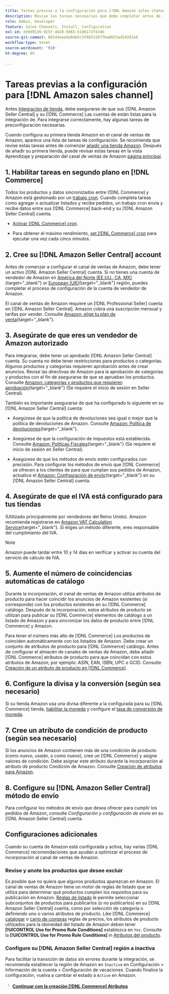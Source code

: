 ```yaml
---
title: Tareas previas a la configuración para [!DNL Amazon sales channel]
description: Revise las tareas necesarias que debe completar antes de integrar su tienda de Adobe Commerce o Magento Open Source en la Sales Channel de Amazon.
role: Admin, Developer
feature: Sales Channels, Install, Configuration
exl-id: eb9d9136-925f-4b20-9d65-b166173f434b
source-git-commit: 801d4eee9e84b5c5f8b53397fbe8023ad54281e6
workflow-type: tm+mt
source-wordcount: '910'
ht-degree: 0%

---
```


# Tareas previas a la configuración para [!DNL Amazon sales channel]

Antes [Integración de tienda](./store-integration.md), debe asegurarse de que sus [!DNL Amazon Seller Central] y su [!DNL Commerce] Las cuentas de están listas para la integración de. Para integrarse correctamente, hay algunas tareas de preconfiguración necesarias.

Cuando configura su primera tienda Amazon en el canal de ventas de Amazon, aparece una lista de tareas de configuración. Se recomienda que revise estas tareas antes de comenzar [añadir una tienda Amazon](./store-integration.md). Después de añadir su primera tienda, puede revisar estas tareas en la vista Aprendizaje y preparación del canal de ventas de Amazon [página principal](./amazon-sales-channel-home.md).

## 1. Habilitar tareas en segundo plano en [!DNL Commerce]

Todos los productos y datos sincronizados entre [!DNL Commerce] y Amazon está gestionado por un [trabajo cron](https://experienceleague.adobe.com/docs/commerce-admin/systems/tools/cron.html). Cuando completa tareas como agregar o actualizar listados y recibe pedidos, un trabajo cron envía y recibe datos entre sus [!DNL Commerce] back-end y su [!DNL Amazon Seller Central] cuenta.

- [Activar [!DNL Commerce] cron](https://experienceleague.adobe.com/docs/commerce-admin/systems/tools/cron.html).

- Para obtener el máximo rendimiento, [set [!DNL Commerce] cron](https://experienceleague.adobe.com/docs/commerce-admin/config/advanced/system.html) para ejecutar una vez cada cinco minutos.

## 2. Cree su [!DNL Amazon Seller Central] account

Antes de comenzar a configurar el canal de ventas de Amazon, debe tener un activo [!DNL Amazon Seller Central] cuenta. Si no tienes una cuenta de vendedor de Amazon en [América del Norte (EE.UU., CA, MX)](https://sell.amazon.com/){target="_blank"} or [European (UK)](https://sell.amazon.co.uk/sell-online/beginners-guide){target="_blank"} región, puedes completar el proceso de configuración de la cuenta de vendedor de Amazon.

El canal de ventas de Amazon requiere un [!DNL Professional Seller] cuenta en [!DNL Amazon Seller Central]. Amazon cobra una suscripción mensual y tarifas por vender. Consulte [Amazon: elige tu plan de venta](https://sell.amazon.com/pricing.html){target="_blank"}.

## 3. Asegúrate de que eres un vendedor de Amazon autorizado

Para integrarse, debe tener un aprobado [!DNL Amazon Seller Central] cuenta. Su cuenta no debe tener restricciones para productos o categorías. Algunos productos y categorías requieren aprobación antes de crear anuncios. Revise las directivas de Amazon para la aprobación de categorías y productos con el fin de asegurarse de que se aprueban los productos. Consulte [Amazon: categorías y productos que requieren aprobación](https://sellercentral.amazon.com/gp/help/200333160){target="_blank"} (Se requiere el inicio de sesión en Seller Central).

También es importante asegurarse de que ha configurado lo siguiente en su [!DNL Amazon Seller Central] cuenta:

- Asegúrese de que la política de devoluciones sea igual o mejor que la política de devoluciones de Amazon. Consulte [Amazon: Política de devoluciones](https://www.amazon.com/gp/help/customer/display.html){target="_blank"}.

- Asegúrese de que la configuración de impuestos está establecida. Consulte [Amazon: Políticas Fiscales](https://sellercentral.amazon.com/gp/help/external/help.html){target="_blank"} (Se requiere el inicio de sesión en Seller Central).

- Asegúrese de que los métodos de envío estén configurados con precisión. Para configurar los métodos de envío que [!DNL Commerce] se ofrecen a los clientes de para que cumplan sus pedidos de Amazon, actualice el [Amazon: Configuración de envío](https://sellercentral.amazon.com/sbr/ref=xx_shipset_dnav_xx#shipping_templates){target="_blank"} en su [!DNL Amazon Seller Central] cuenta.

## 4. Asegúrate de que el IVA está configurado para tus tiendas

(Utilizado principalmente por vendedores del Reino Unido). Amazon recomienda registrarse en [Amazon VAT Calculation Service](https://sell.amazon.co.uk/learn/vat-resources#vat-services-on-amazon){target="_blank"}. Si eliges un método diferente, eres responsable del cumplimiento del IVA.

>[!NOTE]
>
>Amazon puede tardar entre 10 y 14 días en verificar y activar su cuenta del servicio de cálculo de IVA.

## 5. Aumente el número de coincidencias automáticas de catálogo

Durante la incorporación, el canal de ventas de Amazon utiliza atributos de producto para hacer coincidir los anuncios de Amazon existentes (si corresponde) con los productos existentes en su [!DNL Commerce] catálogo. Después de la incorporación, estos atributos de producto se utilizan para publicar su [!DNL Commerce] elementos de catálogo a un listado de Amazon y para sincronizar los datos de producto entre [!DNL Commerce] y Amazon.

Para tener el número más alto de [!DNL Commerce] Los productos de coinciden automáticamente con los listados de Amazon. Debe crear un conjunto de atributos de producto para [!DNL Commerce] catálogo. Antes de configurar el almacén de canales de ventas de Amazon, debe añadir [!DNL Commerce] atributos de producto para que coincidan con estos atributos de Amazon, por ejemplo: ASIN, EAN, ISBN, UPC o GCID. Consulte [Creación de un atributo de producto en [!DNL Commerce]](./ob-creating-magento-attributes.md).

## 6. Configure la divisa y la conversión (según sea necesario)

Si su tienda Amazon usa una divisa diferente a la configurada para su [!DNL Commerce] tienda, [habilitar la moneda](https://experienceleague.adobe.com/docs/commerce-admin/config/general/currency-setup.html) y configure el [tasa de conversión de moneda](https://experienceleague.adobe.com/docs/commerce-admin/stores-sales/site-store/currency/currency-update.html).

## 7. Cree un atributo de condición de producto (según sea necesario)

Si los anuncios de Amazon contienen más de una condición de producto (como _nuevo_, _usado_, o _como nuevo_), cree un [!DNL Commerce] y asigne valores de condición. Debe asignar este atributo durante la incorporación al atributo de producto Condición de Amazon. Consulte [Creación de atributos para Amazon](./ob-creating-magento-attributes.md).

## 8. Configure su [!DNL Amazon Seller Central] método de envío

Para configurar los métodos de envío que desea ofrecer para cumplir los pedidos de Amazon, consulte _Configuración y configuración de envío_ en su [!DNL Amazon Seller Central] cuenta.

## Configuraciones adicionales

Cuando su cuenta de Amazon está configurada y activa, hay varias [!DNL Commerce] recomendaciones que ayudan a optimizar el proceso de incorporación al canal de ventas de Amazon.

### Revise y anote los productos que desee excluir

Es posible que no quiera que algunos productos aparezcan en Amazon. El canal de ventas de Amazon tiene un motor de reglas de listado que se utiliza para determinar qué productos cumplen los requisitos para su publicación en Amazon. [Reglas de listado](./listing-rules.md) le permite seleccionar subconjuntos de productos para publicarlos (o no publicarlos) en su [!DNL Amazon Seller Central] cuenta, como por selección de categoría o definiendo uno o varios atributos de producto. Like [!DNL Commerce] [catalogar](https://experienceleague.adobe.com/docs/commerce-admin/marketing/promotions/catalog-rules/price-rules-catalog.html) o [carro de compras](https://experienceleague.adobe.com/docs/commerce-admin/marketing/promotions/cart-rules/price-rules-cart.html) reglas de precios, los atributos de producto utilizados para la idoneidad del listado de Amazon deben tener **[!UICONTROL Use for Promo Rule Conditions]** establezca en `Yes`. Consulte la **[!UICONTROL Use for Promo Rule Conditions]** in [Atributos del producto](https://experienceleague.adobe.com/docs/commerce-admin/catalog/product-attributes/product-attributes.html).

### Configure su [!DNL Amazon Seller Central] región a inactiva

Para facilitar la transición de datos sin errores durante la integración, se recomienda establecer la región de Amazon en `Inactive` en Configuración > Información de la cuenta > Configuración de vacaciones. Cuando finalice la configuración, vuelva a cambiar el estado a `Active` en Amazon.

![Icono Siguiente](assets/btn-next.png) [**Continuar con la creación [!DNL Commerce] Atributos**](./ob-creating-magento-attributes.md)
